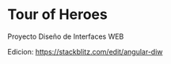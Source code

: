 # Tour of Heroes

Proyecto Diseño de Interfaces WEB

Edicion: https://stackblitz.com/edit/angular-diw
